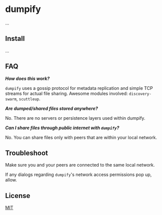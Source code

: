 # dumpify

...

## Install

...

## FAQ

**_How does this work?_**

`dumpify` uses a gossip protocol for metadata replication and simple TCP streams for actual file sharing. Awesome modules involved: `discovery-swarm`, `scuttleup`.

**_Are dumped/shared files stored anywhere?_**

No. There are no servers or persistence layers used within dumpify.

**_Can I share files through public internet with `dumpify`?_**

No. You can share files only with peers that are within your local network.

## Troubleshoot

Make sure you and your peers are connected to the same local network.

If any dialogs regarding `dumpify`'s network access permissions pop up, allow.

## License

[MIT](./LICENSE.md)